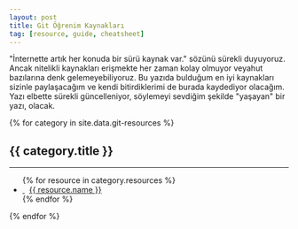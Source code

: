 ```yaml
---
layout: post
title: Git Öğrenim Kaynakları
tag: [resource, guide, cheatsheet]
---
```


"İnternette artık her konuda bir sürü kaynak var." sözünü sürekli duyuyoruz. Ancak nitelikli kaynakları erişmekte her
zaman kolay olmuyor veyahut bazılarına denk gelemeyebiliyoruz. Bu yazıda bulduğum en iyi kaynakları sizinle paylaşacağım
ve kendi bitirdiklerimi de burada kaydediyor olacağım. Yazı elbette sürekli güncelleniyor, söylemeyi sevdiğim şekilde
"yaşayan" bir yazı, olacak.

{% for category in site.data.git-resources %}

<h2>{{ category.title }}</h2>

---

<ul class="resources">
    {% for resource in category.resources %}
        <li class="resource d-flex flex-column justify-content-between">
            <a href="{{ resource.link }}">
            <img src="/assets/img/git-resources/{{ resource.img }}" alt="">
            </a>
            <a class="link" style="margin: 8px;" href="{{ resource.link }}">{{ resource.name }}</a>
        </li>
    {% endfor %}
</ul>
{% endfor %}